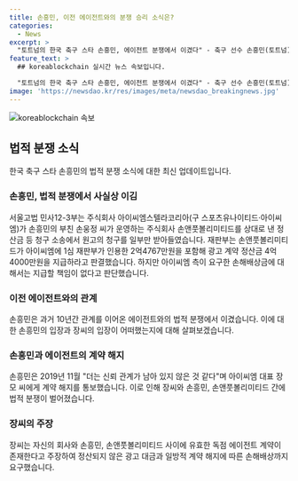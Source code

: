 ```yaml
---
title: 손흥민, 이전 에이전트와의 분쟁 승리 소식은?
categories:
  - News
excerpt: >
  "토트넘의 한국 축구 스타 손흥민, 에이전트 분쟁에서 이겼다" - 축구 선수 손흥민(토트넘)이 과거 에이전트와의 법적 분쟁에서 승리했다. 2심 재판부는 아이씨엠스텔라코리아가 손앤풋볼리미티드에 거액의 정산금을 지불해야 한다고 판결했지만, 손해배상금 요구는 받아들이지 않았다. 이는 손흥민이 10년간 관계를 이어온 에이전트와의 계약 해지 후 벌인 분쟁에서의 소식이다.
feature_text: >
  ## koreablockchain 실시간 뉴스 속보입니다.

  "토트넘의 한국 축구 스타 손흥민, 에이전트 분쟁에서 이겼다" - 축구 선수 손흥민(토트넘)이 과거 에이전트와의 법적 분쟁에서 승리했다. 2심 재판부는 아이씨엠스텔라코리아가 손앤풋볼리미티드에 거액의 정산금을 지불해야 한다고 판결했지만, 손해배상금 요구는 받아들이지 않았다. 이는 손흥민이 10년간 관계를 이어온 에이전트와의 계약 해지 후 벌인 분쟁에서의 소식이다.
image: 'https://newsdao.kr/res/images/meta/newsdao_breakingnews.jpg'
---
```


<p><img src="https://newsdao.kr/res/images/meta/newsdao_breakingnews.jpg" alt="koreablockchain 속보" /></p>

<h2 data-ke-size="size26">법적 분쟁 소식</h2>

<p data-ke-size="size16">한국 축구 스타 손흥민의 법적 분쟁 소식에 대한 최신 업데이트입니다.</p>

<h3>손흥민, 법적 분쟁에서 사실상 이김</h3>

<p data-ke-size="size16">서울고법 민사12-3부는 주식회사 아이씨엠스텔라코리아(구 스포츠유나이티드·아이씨엠)가 손흥민의 부친 손웅정 씨가 운영하는 주식회사 손앤풋볼리미티드를 상대로 낸 정산금 등 청구 소송에서 원고의 청구를 일부만 받아들였습니다. 재판부는 손앤풋볼리미티드가 아이씨엠에 1심 재판부가 인용한 2억4767만원을 포함해 광고 계약 정산금 4억4000만원을 지급하라고 판결했습니다. 하지만 아이씨엠 측이 요구한 손해배상금에 대해서는 지급할 책임이 없다고 판단했습니다.</p>

<h3>이전 에이전트와의 관계</h3>

<p data-ke-size="size16">손흥민은 과거 10년간 관계를 이어온 에이전트와의 법적 분쟁에서 이겼습니다. 이에 대한 손흥민의 입장과 장씨의 입장이 어떠했는지에 대해 살펴보겠습니다.</p>

<h3>손흥민과 에이전트의 계약 해지</h3>

<p data-ke-size="size16">손흥민은 2019년 11월 "더는 신뢰 관계가 남아 있지 않은 것 같다"며 아이씨엠 대표 장모 씨에게 계약 해지를 통보했습니다. 이로 인해 장씨와 손흥민, 손앤풋볼리미티드 간에 법적 분쟁이 벌어졌습니다.</p>

<h3>장씨의 주장</h3>

<p data-ke-size="size16">장씨는 자신의 회사와 손흥민, 손앤풋볼리미티드 사이에 유효한 독점 에이전트 계약이 존재한다고 주장하여 정산되지 않은 광고 대금과 일방적 계약 해지에 따른 손해배상까지 요구했습니다.</p>


